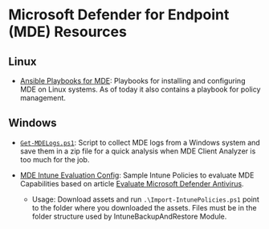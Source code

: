 # Microsoft Defender for Endpoint (MDE) Resources

## Linux

- [Ansible Playbooks for MDE](https://github.com/davi-cruz/Security/tree/main/MDE/Linux/AnsiblePlaybooks): Playbooks for installing and configuring MDE on Linux systems. As of today it also contains a playbook for policy management.

## Windows

- [`Get-MDELogs.ps1`](https://github.com/davi-cruz/Security/tree/main/MDE/Windows/Get-MDELogs.ps1): Script to collect MDE logs from a Windows system and save them in a zip file for a quick analysis when MDE Client Analyzer is too much for the job.

- [MDE Intune Evaluation Config](https://github.com/davi-cruz/Security/tree/main/MDE/Windows/IntuneEvaluationConfig): Sample Intune Policies to evaluate MDE Capabilities based on article [Evaluate Microsoft Defender Antivirus](https://learn.microsoft.com/en-us/microsoft-365/security/defender-endpoint/evaluate-microsoft-defender-antivirus?view=o365-worldwide).
  - Usage: Download assets and run `.\Import-IntunePolicies.ps1` point to the folder where you downloaded the assets. Files must be in the folder structure used by IntuneBackupAndRestore Module.
